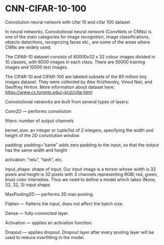 # CNN-CIFAR-10-100
Convolution neural network with cifar 10 and cifar 100 dataset

In neural networks, Convolutional neural network (ConvNets or CNNs) is one of the main categories for image recognition, 
image classifications, objects detections, recognizing faces etc., are some of the areas where CNNs are widely used.

The CIFAR-10 dataset consists of 60000x32 x 32 colour images divided in 10 classes, with 6000 images in each class. 
There are 50000 training images and 10000 test images.

The CIFAR-10 and CIFAR-100 are labeled subsets of the 80 million tiny images dataset. 
They were collected by Alex Krizhevsky, Vinod Nair, and Geoffrey Hinton.
More information about dataset here: https://www.cs.toronto.edu/~kriz/cifar.html

Convolutional networks are built from several types of layers:

Conv2D — performs convolution

filters: number of output channels

kernel_size: an integer or tuple/list of 2 integers, specifying the width and height of the 2D convolution window

padding: padding=”same” adds zero padding to the input, so that the output has the same width and height

activation: “relu”, “tanh”, etc.

input_shape: shape of input.
Our input image is a tensor whose width is 32 pixels and height is 32 pixels with 3 channels representing RGB( red, green, blue) color intensities. 
Thus we need to define a model which takes (None, 32, 32, 3) input shape.

MaxPooling2D — performs 2D max pooling.

Flatten — flattens the input, does not affect the batch size.

Dense — fully-connected layer.

Activation — applies an activation function.

Dropout — applies dropout.
Dropout layer after every pooling layer will be used to reduce overfitting in the model.
